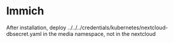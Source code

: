 # Immich
After installation, deploy ../../../credentials/kubernetes/nextcloud-dbsecret.yaml in the media namespace, not in the nextcloud